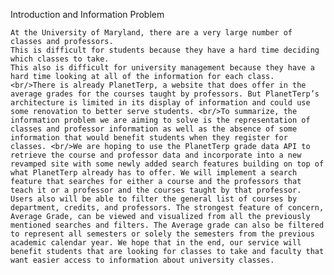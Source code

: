 Introduction and Information Problem

	At the University of Maryland, there are a very large number of classes and professors.
    This is difficult for students because they have a hard time deciding which classes to take.
    This also is difficult for university management because they have a hard time looking at all of the information for each class. 
    <br/>There is already PlanetTerp, a website that does offer in the average grades for the courses taught by professors. But PlanetTerp’s architecture is limited in its display of information and could use some renovation to better serve students. <br/>To summarize, the information problem we are aiming to solve is the representation of classes and professor information as well as the absence of some information that would benefit students when they register for classes. <br/>We are hoping to use the PlanetTerp grade data API to retrieve the course and professor data and incorporate into a new revamped site with some newly added search features building on top of what PlanetTerp already has to offer. We will implement a search feature that searches for either a course and the professors that teach it or a professor and the courses taught by that professor. Users also will be able to filter the general list of courses by department, credits, and professors. The strongest feature of concern, Average Grade, can be viewed and visualized from all the previously mentioned searches and filters. The Average grade can also be filtered to represent all semesters or solely the semesters from the previous academic calendar year. We hope that in the end, our service will benefit students that are looking for classes to take and faculty that want easier access to information about university classes.
